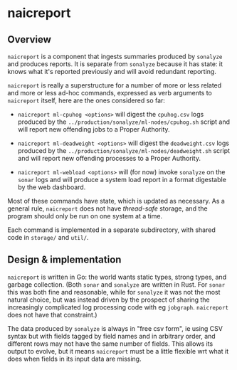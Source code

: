 # naicreport

## Overview

`naicreport` is a component that ingests summaries produced by `sonalyze` and produces reports.  It
is separate from `sonalyze` because it has state: it knows what it's reported previously and will avoid
redundant reporting.

`naicreport` is really a superstructure for a number of more or less related and more or less ad-hoc
commands, expressed as verb arguments to `naicreport` itself, here are the ones considered so far:

- `naicreport ml-cpuhog <options>` will digest the `cpuhog.csv` logs produced by the
  `../production/sonalyze/ml-nodes/cpuhog.sh` script and will report new offending jobs to a Proper
  Authority.

- `naicreport ml-deadweight <options>` will digest the `deadweight.csv` logs produced by the
  `../production/sonalyze/ml-nodes/deadweight.sh` script and will report new offending processes to a
  Proper Authority.

- `naicreport ml-webload <options>` will (for now) invoke `sonalyze` on the `sonar` logs and will
  produce a system load report in a format digestable by the web dashboard.

Most of these commands have state, which is updated as necessary.  As a general rule, `naicreport`
does not have *thread-safe* storage, and the program should only be run on one system at a time.

Each command is implemented in a separate subdirectory, with shared code in `storage/` and `util/`.

## Design & implementation

`naicreport` is written in Go: the world wants static types, strong types, and garbage collection.
(Both `sonar` and `sonalyze` are written in Rust.  For `sonar` this was both fine and reasonable,
while for `sonalyze` it was not the most natural choice, but was instead driven by the prospect of
sharing the increasingly complicated log processing code with eg `jobgraph`.  `naicreport` does not
have that constraint.)

The data produced by `sonalyze` is always in "free csv form", ie using CSV syntax but with fields
tagged by field names and in arbitrary order, and different rows may not have the same number of
fields.  This allows its output to evolve, but it means `naicreport` must be a little flexible wrt
what it does when fields in its input data are missing.

